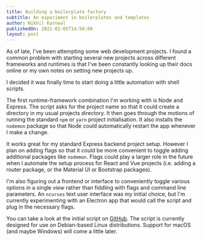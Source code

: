 ```yaml
---
title: Building a boilerplate factory
subtitle: An experiment in boilerplates and templates
author: Nikhil Karnwal
publishedOn: 2021-02-05T14:58:08
layout: post
---
```


As of late, I've been attempting some web development projects. I found a common problem with starting several new projects across different frameworks and runtimes is that I've been constantly looking up their docs online or my own notes on setting new projects up.

I decided it was finally time to start doing a little automation with shell scripts.

The first runtime-framework combination I'm working with is Node and Express. The script asks for the project name so that it could create a directory in my usual projects directory. It then goes through the motions of running the standard `npm` or `yarn` project initialisation. It also installs the `nodemon` package so that Node could automatically restart the app whenever I make a change.

It works great for my standard Express backend project setup. However I plan on adding flags so that it could be more convenient to toggle adding additional packages like `nodemon`. Flags could play a larger role in the future when I automate the setup process for React and Vue projects (i.e. adding a router package, or the Material UI or Bootstrap packages).

I'm also figuring out a frontend or interface to conveniently toggle various options in a single _view_ rather than fiddling with flags and command line parameters. An `ncurses` text user interface was my initial choice, but I'm currently experimenting with an Electron app that would call the script and plug in the necessary flags.

You can take a look at the initial script on [GitHub](https://github.com/csiew/boilerplate_generators). The script is currently designed for use on Debian-based Linux distributions. Support for macOS (and maybe Windows) will come a little later.
